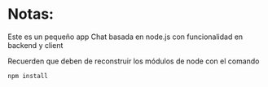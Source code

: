 # Notas:

Este es un pequeño app Chat basada en node.js con funcionalidad en backend y client

Recuerden que deben de reconstruir los módulos de node con el comando

```
npm install
```